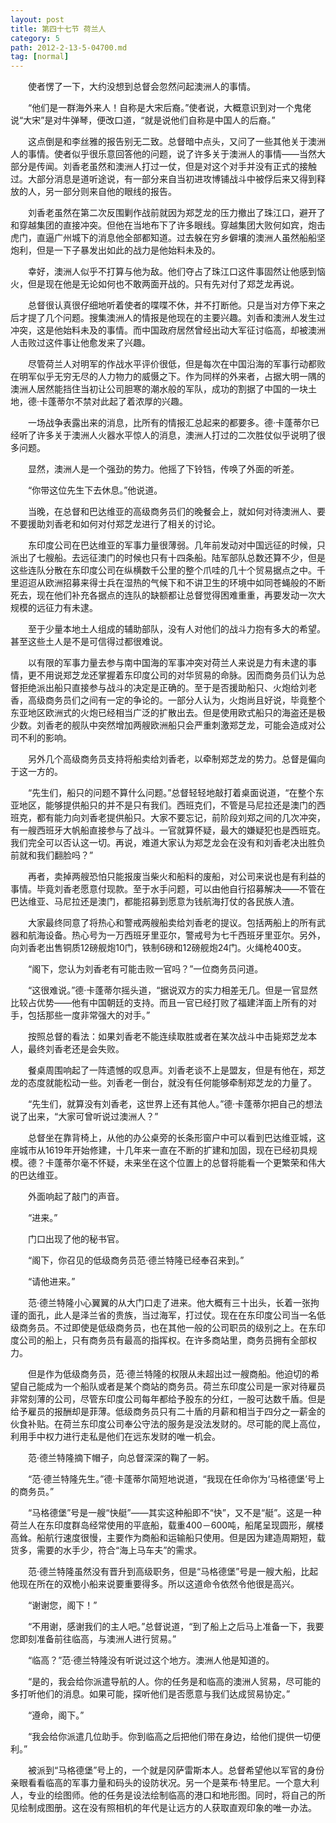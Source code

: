 ```yaml
---
layout: post
title: 第四十七节 荷兰人
category: 5
path: 2012-2-13-5-04700.md
tag: [normal]
---
```


　　使者愣了一下，大约没想到总督会忽然问起澳洲人的事情。

　　“他们是一群海外来人！自称是大宋后裔。”使者说，大概意识到对一个鬼佬说“大宋”是对牛弹琴，便改口道，“就是说他们自称是中国人的后裔。”

　　这点倒是和李丝雅的报告别无二致。总督暗中点头，又问了一些其他关于澳洲人的事情。使者似乎很乐意回答他的问题，说了许多关于澳洲人的事情——当然大部分是传闻。刘香老虽然和澳洲人打过一仗，但是对这个对手并没有正式的接触过。大部分消息是道听途说，有一部分来自当初进攻博铺战斗中被俘后来又得到释放的人，另一部分则来自他的眼线的报告。

　　刘香老虽然在第二次反围剿作战前就因为郑芝龙的压力撤出了珠江口，避开了和穿越集团的直接冲突。但他在当地布下了许多眼线。穿越集团大败何如宾，炮击虎门，直逼广州城下的消息他全部都知道。过去躲在穷乡僻壤的澳洲人虽然船船坚炮利，但是一下子暴发出如此的战力是他始料未及的。

　　幸好，澳洲人似乎不打算与他为敌。他们夺占了珠江口这件事固然让他感到恼火，但是现在他是无论如何也不敢两面开战的。只有先对付了郑芝龙再说。

　　总督很认真很仔细地听着使者的喋喋不休，并不打断他。只是当对方停下来之后才提了几个问题。搜集澳洲人的情报是他现在的主要兴趣。刘香和澳洲人发生过冲突，这是他始料未及的事情。而中国政府居然曾经出动大军征讨临高，却被澳洲人击败过这件事让他愈发来了兴趣。

　　尽管荷兰人对明军的作战水平评价很低，但是每次在中国沿海的军事行动都败在明军似乎无穷无尽的人力物力的威慑之下。作为同样的外来者，占据大明一隅的澳洲人居然能挡住当初让公司胆寒的潮水般的军队，成功的割据了中国的一块土地，德·卡蓬蒂尔不禁对此起了着浓厚的兴趣。

　　一场战争表露出来的消息，比所有的情报汇总起来的都要多。德·卡蓬蒂尔已经听了许多关于澳洲人火器水平惊人的消息，澳洲人打过的二次胜仗似乎说明了很多问题。

　　显然，澳洲人是一个强劲的势力。他摇了下铃铛，传唤了外面的听差。

　　“你带这位先生下去休息。”他说道。

　　当晚，在总督和巴达维亚的高级商务员们的晚餐会上，就如何对待澳洲人、要不要援助刘香老和如何对付郑芝龙进行了相关的讨论。

　　东印度公司在巴达维亚的军事力量很薄弱。几年前发动对中国远征的时候，只派出了七艘船。去远征澳门的时候也只有十四条船。陆军部队总数还算不少，但是这些连队分散在东印度公司在纵横数千公里的整个爪哇的几十个贸易据点之中。千里迢迢从欧洲招募来得士兵在湿热的气候下和不讲卫生的环境中如同苍蝇般的不断死去，现在他们补充各据点的连队的缺额都让总督觉得困难重重，再要发动一次大规模的远征力有未逮。

　　至于少量本地土人组成的辅助部队，没有人对他们的战斗力抱有多大的希望。甚至这些土人是不是可信得过都很难说。

　　以有限的军事力量去参与南中国海的军事冲突对荷兰人来说是力有未逮的事情，更不用说郑芝龙还掌握着东印度公司的对华贸易的命脉。因而商务员们认为总督拒绝派出船只直接参与战斗的决定是正确的。至于是否援助船只、火炮给刘老香，高级商务员们之间有一定的争论的。一部分人认为，火炮尚且好说，毕竟整个东亚地区欧洲式的火炮已经相当广泛的扩散出去。但是使用欧式船只的海盗还是极少数。刘香老的舰队中突然增加两艘欧洲船只会严重刺激郑芝龙，可能会造成对公司不利的影响。

　　另外几个高级商务员支持将船卖给刘香老，以牵制郑芝龙的势力。总督是偏向于这一方的。

　　“先生们，船只的问题不算什么问题。”总督轻轻地敲打着桌面说道，“在整个东亚地区，能够提供船只的并不是只有我们。西班克们，不管是马尼拉还是澳门的西班克，都有能力向刘香老提供船只。大家不要忘记，前阶段刘郑之间的几次冲突，有一艘西班牙大帆船直接参与了战斗。一官就算怀疑，最大的嫌疑犯也是西班克。我们完全可以否认这一切。再说，难道大家认为郑芝龙会在没有和刘香老决出胜负前就和我们翻脸吗？”

　　再者，卖掉两艘恐怕只能报废当柴火和船料的废船，对公司来说也是有利益的事情。毕竟刘香老愿意付现款。至于水手问题，可以由他自行招募解决——不管在巴达维亚、马尼拉还是澳门，都能招募到愿意为钱航海打仗的各民族人渣。

　　大家最终同意了将热心和警戒两艘船卖给刘香老的提议。包括两船上的所有武器和航海设备。热心号为一万西班牙里亚尔，警戒号为七千西班牙里亚尔。另外，向刘香老出售铜质12磅舰炮10门，铁制6磅和12磅舰炮24门。火绳枪400支。

　　“阁下，您认为刘香老有可能击败一官吗？”一位商务员问道。

　　“这很难说。”德·卡蓬蒂尔摇头道，“据说双方的实力相差无几。但是一官显然比较占优势——他有中国朝廷的支持。而且一官已经打败了福建洋面上所有的对手，包括那些一度非常强大的对手。”

　　按照总督的看法：如果刘香老不能连续取胜或者在某次战斗中击毙郑芝龙本人，最终刘香老还是会失败。

　　餐桌周围响起了一阵遗憾的叹息声。刘香老谈不上是盟友，但是有他在，郑芝龙的态度就能松动一些。刘香老一倒台，就没有任何能够牵制郑芝龙的力量了。

　　“先生们，就算没有刘香老，这世界上还有其他人。”德·卡蓬蒂尔把自己的想法说了出来，“大家可曾听说过澳洲人？”

　　总督坐在靠背椅上，从他的办公桌旁的长条形窗户中可以看到巴达维亚城，这座城市从1619年开始修建，十几年来一直在不断的扩建和加固，现在已经初具规模。德？卡蓬蒂尔毫不怀疑，未来坐在这个位置上的总督将能看一个更繁荣和伟大的巴达维亚。

　　外面响起了敲门的声音。

　　“进来。”

　　门口出现了他的秘书官。

　　“阁下，你召见的低级商务员范·德兰特隆已经奉召来到。”

　　“请他进来。”

　　范·德兰特隆小心翼翼的从大门口走了进来。他大概有三十出头，长着一张拘谨的面孔，此人是泽兰省的贵族，当过海军，打过仗。现在在东印度公司当一名低级商务员。不过即使是低级商务员，也在其他一般的公司职员的级别之上。在东印度公司的船上，只有商务员有最高的指挥权。在许多商站里，商务员拥有全部权力。

　　但是作为低级商务员，范·德兰特隆的权限从未超出过一艘商船。他迫切的希望自己能成为一个船队或者是某个商站的商务员。荷兰东印度公司是一家对待雇员非常刻薄的公司，尽管东印度公司每年都给予股东的分红，一股可达数千盾。但是给予雇员的报酬却是菲薄。低级商务员只有二十盾的月薪和相当于四分之一薪金的伙食补贴。在荷兰东印度公司奉公守法的服务是没法发财的。尽可能的爬上高位，利用手中权力进行走私是他们在远东发财的唯一机会。

　　范·德兰特隆摘下帽子，向总督深深的鞠了一躬。

　　“范·德兰特隆先生。”德·卡蓬蒂尔简短地说道，“我现在任命你为‘马格德堡’号上的商务员。”

　　“马格德堡”号是一艘“快艇”——其实这种船即不“快”，又不是“艇”。这是一种荷兰人在东印度群岛经常使用的平底船，载重400－600吨，船尾呈现圆形，艉楼高耸。船航行速度很慢，主要作为商船和运输船只使用。但是因为建造周期短，载货多，需要的水手少，符合“海上马车夫”的需求。

　　范·德兰特隆虽然没有晋升到高级职务，但是“马格德堡”号是一艘大船，比起他现在所在的双桅小船来说要重要得多。所以这道命令依然令他很是高兴。

　　“谢谢您，阁下！”

　　“不用谢，感谢我们的主人吧。”总督说道，“到了船上之后马上准备一下，我要您即刻准备前往临高，与澳洲人进行贸易。”

　　“临高？”范·德兰特隆没有听说过这个地方。澳洲人他是知道的。

　　“是的，我会给你派遣导航的人。你的任务是和临高的澳洲人贸易，尽可能的多打听他们的消息。如果可能，探听他们是否愿意与我们达成贸易协定。”

　　“遵命，阁下。”

　　“我会给你派遣几位助手。你到临高之后把他们带在身边，给他们提供一切便利。”

　　被派到“马格德堡”号上的，一个就是冈萨雷斯本人。总督希望他以军官的身份亲眼看看临高的军事力量和码头的设防状况。另一个是莱布·特里尼。一个意大利人，专业的绘图师。他的任务是设法绘制临高的港口和地形图。同时，将自己的所见绘制成图册。这在没有照相机的年代是让远方的人获取直观印象的唯一办法。
